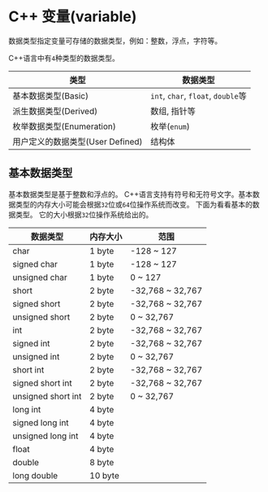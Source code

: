 # C++ 变量(variable)

数据类型指定变量可存储的数据类型，例如：整数，浮点，字符等。

C++语言中有`4`种类型的数据类型。

| 类型                             | 数据类型                           |
| -------------------------------- | ---------------------------------- |
| 基本数据类型(Basic)              | `int`, `char`, `float`, `double`等 |
| 派生数据类型(Derived)            | 数组, 指针等                       |
| 枚举数据类型(Enumeration)        | 枚举(`enum`)                       |
| 用户定义的数据类型(User Defined) | 结构体                             |

## 基本数据类型

基本数据类型是基于整数和浮点的。 C++语言支持有符号和无符号文字。基本数据类型的内存大小可能会根据`32`位或`64`位操作系统而改变。
下面为看看基本的数据类型。 它的大小根据`32`位操作系统给出的。

| 数据类型           | 内存大小 | 范围             |
| ------------------ | -------- | ---------------- |
| char               | 1 byte   | -128 ~ 127       |
| signed char        | 1 byte   | -128 ~ 127       |
| unsigned char      | 1 byte   | 0 ~ 127          |
| short              | 2 byte   | -32,768 ~ 32,767 |
| signed short       | 2 byte   | -32,768 ~ 32,767 |
| unsigned short     | 2 byte   | 0 ~ 32,767       |
| int                | 2 byte   | -32,768 ~ 32,767 |
| signed int         | 2 byte   | -32,768 ~ 32,767 |
| unsigned int       | 2 byte   | 0 ~ 32,767       |
| short int          | 2 byte   | -32,768 ~ 32,767 |
| signed short int   | 2 byte   | -32,768 ~ 32,767 |
| unsigned short int | 2 byte   | 0 ~ 32,767       |
| long int           | 4 byte   |                  |
| signed long int    | 4 byte   |                  |
| unsigned long int  | 4 byte   |                  |
| float              | 4 byte   |                  |
| double             | 8 byte   |                  |
| long double        | 10 byte  |                  |